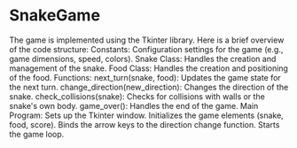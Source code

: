 # SnakeGame
The game is implemented using the Tkinter library. Here is a brief overview of the code structure:
Constants:
Configuration settings for the game (e.g., game dimensions, speed, colors).
Snake Class: 
Handles the creation and management of the snake.
Food Class:
Handles the creation and positioning of the food.
Functions:
next_turn(snake, food): Updates the game state for the next turn.
change_direction(new_direction): Changes the direction of the snake.
check_collisions(snake): Checks for collisions with walls or the snake's own body.
game_over(): Handles the end of the game.
Main Program:
Sets up the Tkinter window.
Initializes the game elements (snake, food, score).
Binds the arrow keys to the direction change function.
Starts the game loop.
